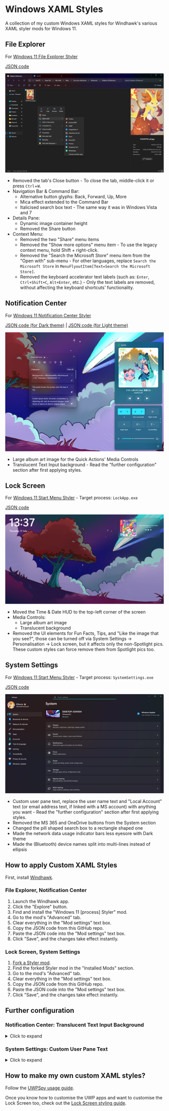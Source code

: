 # Windows XAML Styles
A collection of my custom Windows XAML styles for Windhawk's various XAML styler mods for Windows 11.

## File Explorer

For [Windows 11 File Explorer Styler](https://windhawk.net/mods/windows-11-file-explorer-styler)

[JSON code](https://github.com/AromaKitsune/Windows-XAML-Styles/blob/main/styles/FileExplorer.json)

![](https://github.com/AromaKitsune/Windows-XAML-Styles/blob/main/screenshots/FileExplorer.png)

* Removed the tab's Close button - To close the tab, middle-click it or press `Ctrl`+`W`.
* Navigation Bar & Command Bar:
  * Alternative button glyphs: Back, Forward, Up, More
  * Mica effect extended to the Command Bar
  * Italicised search box text - The same way it was in Windows Vista and 7
* Details Pane:
  * Dynamic image container height
  * Removed the Share button
* Context Menu:
  * Removed the two "Share" menu items
  * Removed the "Show more options" menu item - To use the legacy context menu, hold Shift + right-click.
  * Removed the "Search the Microsoft Store" menu item from the "Open with" sub-menu -
    For other languages, replace `Search the Microsoft Store` in `MenuFlyoutItem[Text=Search the Microsoft Store]`.
  * Removed the keyboard accelerator text labels (such as: `Enter`, `Ctrl+Shift+C`, `Alt+Enter`, etc.) -
    Only the text labels are removed, without affecting the keyboard shortcuts' functionality.

## Notification Center

For [Windows 11 Notification Center Styler](https://windhawk.net/mods/windows-11-notification-center-styler)

[JSON code (for Dark theme)](https://github.com/AromaKitsune/Windows-XAML-Styles/blob/main/styles/NotificationCenter-Dark.json)
| [JSON code (for Light theme)](https://github.com/AromaKitsune/Windows-XAML-Styles/blob/main/styles/NotificationCenter-Light.json)

![](https://github.com/AromaKitsune/Windows-XAML-Styles/blob/main/screenshots/MediaControls.png)

* Large album art image for the Quick Actions' Media Controls
* Translucent Text Input background - Read the "further configuration" section after first applying styles.

## Lock Screen

For [Windows 11 Start Menu Styler](https://windhawk.net/mods/windows-11-start-menu-styler) - Target process: `LockApp.exe`

[JSON code](https://github.com/AromaKitsune/Windows-XAML-Styles/blob/main/styles/LockScreen.json)

![](https://github.com/AromaKitsune/Windows-XAML-Styles/blob/main/screenshots/LockScreen.png)

* Moved the Time & Date HUD to the top-left corner of the screen
* Media Controls:
  * Large album art image
  * Translucent background
* Removed the UI elements for Fun Facts, Tips, and "Like the image that you see?",
those can be turned off via System Settings → Personalisation → Lock screen, but it affects only the non-Spotlight pics.
These custom styles can force remove them from Spotlight pics too.

## System Settings

For [Windows 11 Start Menu Styler](https://windhawk.net/mods/windows-11-start-menu-styler) - Target process: `SystemSettings.exe`

[JSON code](https://github.com/AromaKitsune/Windows-XAML-Styles/blob/main/styles/SystemSettings.json)

![](https://github.com/AromaKitsune/Windows-XAML-Styles/blob/main/screenshots/SystemSettings.png)

* Custom user pane text, replace the user name text and "Local Account" text (or email address text, if linked with a MS account) with anything you want -
  Read the "further configuration" section after first applying styles.
* Removed the MS 365 and OneDrive buttons from the System section
* Changed the pill shaped search box to a rectangle shaped one
* Made the network data usage indicator bars less eyesore with Dark theme
* Made the (Bluetooth) device names split into multi-lines instead of ellipsis

## How to apply Custom XAML Styles

First, install [Windhawk](https://windhawk.net/).

### File Explorer, Notification Center

1. Launch the Windhawk app.
2. Click the "Explore" button.
3. Find and install the "Windows 11 [process] Styler" mod.
4. Go to the mod's "Advanced" tab.
5. Clear everything in the "Mod settings" text box.
6. Copy the JSON code from this GitHub repo.
7. Paste the JSON code into the "Mod settings" text box.
8. Click "Save", and the changes take effect instantly.

### Lock Screen, System Settings

1. [Fork a Styler mod](https://github.com/AromaKitsune/Windows-XAML-Styles/blob/main/guides/Forking-Styler-Mod-for-Other-UWP-Apps.md).
2. Find the forked Styler mod in the "Installed Mods" section.
3. Go to the mod's "Advanced" tab.
4. Clear everything in the "Mod settings" text box.
5. Copy the JSON code from this GitHub repo.
6. Paste the JSON code into the "Mod settings" text box.
7. Click "Save", and the changes take effect instantly.


## Further configuration

### Notification Center: Translucent Text Input Background

<details>
  <summary>
    Click to expand
  </summary>
  <ol>
    <li>
      Launch the Windhawk app.
    </li>
    <li>
      Find the "Windows 11 Notification Center Styler" mod.
    </li>
    <li>
      Go to the mod's "Advanced" tab.
    </li>
    <li>
      Add <code>TextInputHost.exe</code> to the custom process inclusion list.
    </li>
    <li>
      Click "Save".
    </li>
    <li>
      Go to System Settings → Personalisation → Text input, and use Dark theme.
    </li>
    <li>
      Restart <code>TextInputHost.exe</code> with Task Manager for changes to take effect.
    </li>
  </ol>
</details>

### System Settings: Custom User Pane Text

<details>
  <summary>
    Click to expand
  </summary>
  <ol>
    <li>
      Launch the Windhawk app.
    </li>
    <li>
      Find the forked Styler mod in the "Installed Mods" section.
    </li>
    <li>
      Go to the mod's "Settings" tab.
    </li>
    <li>
      Uncomment (remove <code>// </code> from) the first two targets: <code>TextBlock#UserName</code> and <code>TextBlock#UserAccount</code>.
    </li>
    <li>
      Edit the text in <code>Text=</code>.
    </li>
    <li>
      Click "Save settings".
    </li>
  </ol>
</details>


## How to make my own custom XAML styles?

Follow the [UWPSpy usage guide](https://github.com/bbmaster123/FWFU/blob/main/uwpspy.md).

Once you know how to customise the UWP apps and want to customise the Lock Screen too, check out the
[Lock Screen styling guide](https://github.com/AromaKitsune/Windows-XAML-Styles/blob/main/guides/Lock-Screen-Styling-Guide.md).
